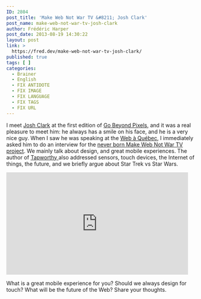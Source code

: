 ```yaml
---
ID: 2804
post_title: 'Make Web Not War TV &#8211; Josh Clark'
post_name: make-web-not-war-tv-josh-clark
author: Frédéric Harper
post_date: 2013-08-19 14:30:22
layout: post
link: >
  https://fred.dev/make-web-not-war-tv-josh-clark/
published: true
tags: [ ]
categories:
  - Brainer
  - English
  - FIX ANTIDOTE
  - FIX IMAGE
  - FIX LANGUAGE
  - FIX TAGS
  - FIX URL
---
```

I meet <a href="https://globalmoxie.com/" target="_blank" rel="noopener noreferrer">Josh Clark</a> at the first edition of <a href="https://gobeyondpixels.com/" target="_blank" rel="noopener noreferrer">Go Beyond Pixels</a>, and it was a real pleasure to meet him: he always has a smile on his face, and he is a very nice guy. When I saw he was speaking at the <a href="https://webaquebec.org/" target="_blank" rel="noopener noreferrer">Web à Québec</a>, I immediately asked him to do an interview for the [never born Make Web Not War TV project][1]. We mainly talk about design, and great mobile experiences. The author of <a href="https://www.amazon.ca/gp/product/1449381650/ref=as_li_ss_tl?ie=UTF8&camp=15121&creative=390961&creativeASIN=1449381650&linkCode=as2&tag=outofcomzon-20" target="_blank" rel="noopener noreferrer">Tapworthy </a>also addressed sensors, touch devices, the Internet of things, the future, and we briefly argue about Star Trek vs Star Wars. <div class="embed video YouTube">
  <iframe src="https://www.youtube.com/embed/EKl-NHcqVD4?feature=oembed" width="480" height="270" frameborder="0" allowfullscreen="allowfullscreen"></iframe>
</div>

<p style="text-align: left;">
  What is a great mobile experience for you? Should we always design for touch? What will be the future of the Web? Share your thoughts.
</p>

 [1]: https://fred.dev/make-web-not-war-tv-an-unfinished-project/ "Make Web Not War TV – An unfinished project"